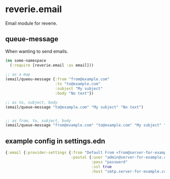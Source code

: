 # reverie.email

Email module for reverie.


## queue-message

When wanting to send emails.

```clojure
(ns some-namespace
  (:require [reverie.email :as email]))
  
;; as a map
(email/queeu-message {:from "from@example.com"
                      :to "to@example.com"
                      :subject "My subject"
                      :body "No text"})

;; as to, subject, body
(email/queue-message "to@example.com" "My subject" "No text")


;; as from, to, subject, body
(email/queue-message "from@example.com" "to@example.com" "My subject" "No text")
```


## example config in settings.edn

```clojure
{:email {:provider-settings {:from "Default From <from@server-for-example.com>"
                             :postal {:user "admin@server-for-example.com"
                                      :pass "password"
                                      :ssl true
                                      :host "smtp.server-for-example.com"}}}}
```
